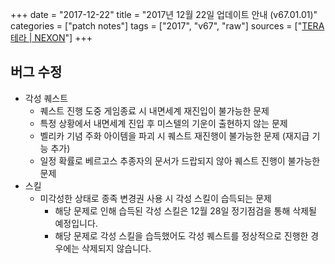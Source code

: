 +++
date = "2017-12-22"
title = "2017년 12월 22일 업데이트 안내 (v67.01.01)"
categories = ["patch notes"]
tags = ["2017", "v67", "raw"]
sources = ["[TERA 테라 | NEXON](http://tera.nexon.com/news/update/view.aspx?n4articlesn=312)"]
+++

## 버그 수정

- 각성 퀘스트
  - 퀘스트 진행 도중 게임종료 시 내면세계 재진입이 불가능한 문제
  - 특정 상황에서 내면세계 진입 후 미스텔의 기운이 출현하지 않는 문제
  - 벨리카 기념 주화 아이템을 파괴 시 퀘스트 재진행이 불가능한 문제 (재지급 기능 추가)
  - 일정 확률로 베르고스 추종자의 문서가 드랍되지 않아 퀘스트 진행이 불가능한 문제
- 스킬
  - 미각성한 상태로 종족 변경권 사용 시 각성 스킬이 습득되는 문제
    - 해당 문제로 인해 습득된 각성 스킬은 12월 28일 정기점검을 통해 삭제될 예정입니다.
    - 해당 문제로 각성 스킬을 습득했어도 각성 퀘스트를 정상적으로 진행한 경우에는 삭제되지 않습니다.
